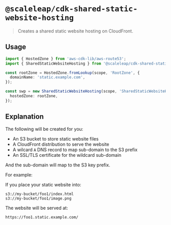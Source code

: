 # `@scaleleap/cdk-shared-static-website-hosting`

> Creates a shared static website hosting on CloudFront.

## Usage

```ts
import { HostedZone } from 'aws-cdk-lib/aws-route53';
import { SharedStaticWebsiteHosting } from '@scaleleap/cdk-shared-static-website-hosting';

const rootZone = HostedZone.fromLookup(scope, 'RootZone', {
  domainName: 'static.example.com',
});

const swp = new SharedStaticWebsiteHosting(scope, 'SharedStaticWebsiteHosting', {
  hostedZone: rootZone,
});
```

## Explanation

The following will be created for you:

- An S3 bucket to store static website files
- A CloudFront distribution to serve the website
- A wilcard `A` DNS record to map sub-domain to the S3 prefix
- An SSL/TLS certificate for the wildcard sub-domain

And the sub-domain will map to the S3 key prefix.

For example:

If you place your static website into:

```plain
s3://my-bucket/foo1/index.html
s3://my-bucket/foo1/image.png
```

The website will be served at:

```plain
https://foo1.static.example.com/
```

